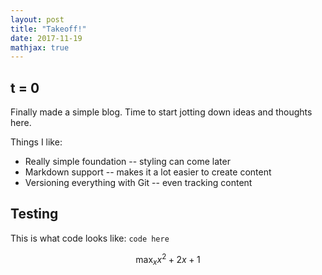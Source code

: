 ```yaml
---
layout: post
title: "Takeoff!"
date: 2017-11-19
mathjax: true
---
```

## t = 0
Finally made a simple blog. Time to start jotting down ideas and thoughts here.

Things I like:
- Really simple foundation -- styling can come later
- Markdown support -- makes it a lot easier to create content
- Versioning everything with Git -- even tracking content

## Testing
This is what code looks like: `code here`

$$ \max_{x} x^2 + 2x + 1 $$
